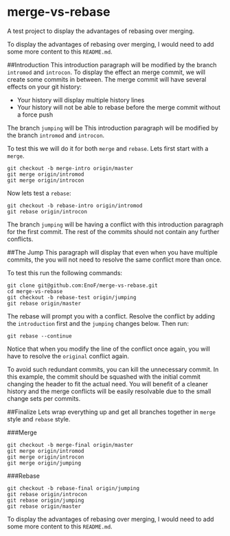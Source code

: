 merge-vs-rebase
===============

A test project to display the advantages of rebasing over merging.

To display the advantages of rebasing over merging, I would need to add some more content to this `README.md`.

##Introduction
This introduction paragraph will be modified by the branch `intromod` and `introcon`. To display the effect an merge 
commit, we will create some commits in between. The merge commit will have several effects on your git history:
 * Your history will display multiple history lines
 * Your history will not be able to rebase before the merge commit without a force push


The branch `jumping` will be 
This introduction paragraph will be modified by the branch `intromod` and `introcon`. 

To test this we will do it for both `merge` and `rebase`. Lets first start with a `merge`.

    git checkout -b merge-intro origin/master
    git merge origin/intromod
    git merge origin/introcon

Now lets test a `rebase`:

    git checkout -b rebase-intro origin/intromod
    git rebase origin/introcon

The branch `jumping` will be 
having a conflict with this introduction paragraph for the first commit. The rest of the commits should not contain any 
further conflicts.

##The Jump
This paragraph will display that even when you have multiple commits, the you will not need to resolve the same conflict
more than once.

To test this run the following commands:

    git clone git@github.com:EnoF/merge-vs-rebase.git
    cd merge-vs-rebase
    git checkout -b rebase-test origin/jumping
    git rebase origin/master
    
The rebase will prompt you with a conflict. Resolve the conflict by adding the `introduction` first and the `jumping`
changes below. Then run:

    git rebase --continue

Notice that when you modify the line of the conflict once again, you will have to resolve the `original` conflict again.

To avoid such redundant commits, you can kill the unnecessary commit. In this example, the commit should be squashed
with the initial commit changing the header to fit the actual need. You will benefit of a cleaner history and the merge 
conflicts will be easily resolvable due to the small change sets per commits.
    
##Finalize
Lets wrap everything up and get all branches together in `merge` style and `rebase` style.

###Merge

    git checkout -b merge-final origin/master
    git merge origin/intromod
    git merge origin/introcon
    git merge origin/jumping

###Rebase

    git checkout -b rebase-final origin/jumping
    git rebase origin/introcon
    git rebase origin/jumping
    git rebase origin/master
To display the advantages of rebasing over merging, I would need to add some more content to this `README.md`.
